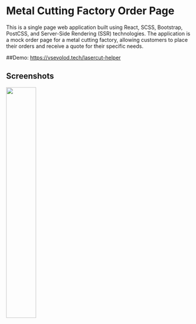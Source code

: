 # Metal Cutting Factory Order Page

This is a single page web application built using React, SCSS, Bootstrap, PostCSS, and Server-Side Rendering (SSR) technologies. The application is a mock order page for a metal cutting factory, allowing customers to place their orders and receive a quote for their specific needs.


##Demo:
https://vsevolod.tech/lasercut-helper

## Screenshots
<img src="https://user-images.githubusercontent.com/12978622/218218825-3efce1db-ac5e-44cb-b3c9-ed0cf2504b7a.png" width=40% height=40%>
